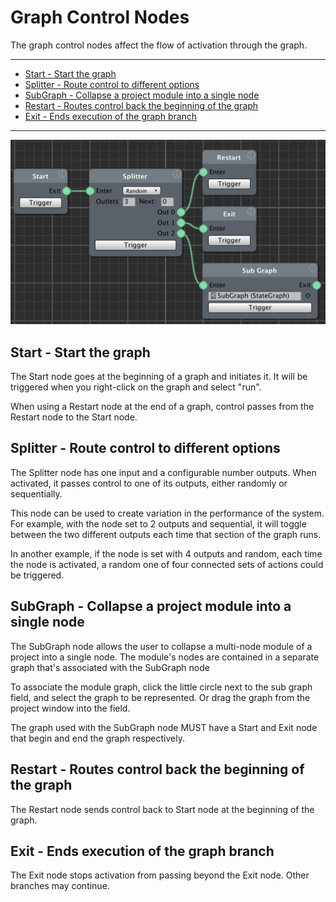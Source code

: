 # Graph Control Nodes

The graph control nodes affect the flow of activation through the graph.
_________________
<!-- TOC START min:2 max:3 link:true asterisk:false update:true -->
- [Start - Start the graph](#start---start-the-graph)
- [Splitter - Route control to different options](#splitter---route-control-to-different-options)
- [SubGraph - Collapse a project module into a single node](#subgraph---collapse-a-project-module-into-a-single-node)
- [Restart - Routes control back the beginning of the graph](#restart---routes-control-back-the-beginning-of-the-graph)
- [Exit - Ends execution of the graph branch](#exit---ends-execution-of-the-graph-branch)
<!-- TOC END -->
_________________

<img src="images/graph-control-nodes.png" width="634">

## Start - Start the graph
The Start node goes at the beginning of a graph and initiates it. It will be triggered when you right-click on the graph and select "run".

When using a Restart node at the end of a graph, control passes from the Restart node to the Start node.

## Splitter - Route control to different options
The Splitter node has one input and a configurable number outputs. When activated, it passes control to one of its outputs, either randomly or sequentially.

This node can be used to create variation in the performance of the system. For example, with the node set to 2 outputs and sequential, it will toggle between the two different outputs each time that section of the graph runs.

In another example, if the node is set with 4 outputs and random, each time the node is activated, a random one of four connected sets of actions could be triggered.

## SubGraph - Collapse a project module into a single node

The SubGraph node allows the user to collapse a multi-node module of a project into a single node. The module's nodes are contained in a separate graph that's associated with the SubGraph node

To associate the module graph, click the little circle next to the sub graph field, and select the graph to be represented. Or drag the graph from the project window into the field.

The graph used with the SubGraph node MUST have a Start and Exit node that begin and end the graph respectively.

## Restart - Routes control back the beginning of the graph

The Restart node sends control back to Start node at the beginning of the graph.

## Exit - Ends execution of the graph branch

The Exit node stops activation from passing beyond the Exit node. Other branches may continue.
